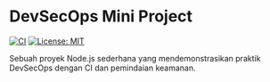 # DevSecOps Mini Project

[![CI](https://github.com/WillmanSitumorang/devsecops-mini-project/actions/workflows/ci.yml/badge.svg)](https://github.com/WillmanSitumorang/devsecops-mini-project/actions/workflows/ci.yml)
[![License: MIT](https://img.shields.io/badge/License-MIT-yellow.svg)](LICENSE)

Sebuah proyek Node.js sederhana yang mendemonstrasikan praktik DevSecOps dengan CI dan pemindaian keamanan.
